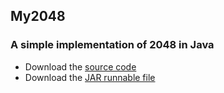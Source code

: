 ## My2048
### A simple implementation of 2048 in Java
* Download the [source code](https://github.com/YenyuLoong/My2048/raw/master/My2048.java)
* Download the [JAR runnable file](https://github.com/YenyuLoong/My2048/raw/master/My2048.jar)
